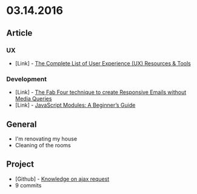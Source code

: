 # 03.14.2016


## Article

### UX

- \[Link\] - [The Complete List of User Experience (UX) Resources & Tools](https://medium.freecodecamp.com/the-complete-list-of-user-experience-ux-resources-tools-7af32aa129f6#.cfj4923w0)

### Development

- \[Link\] - [The Fab Four technique to create Responsive Emails without Media Queries](https://medium.freecodecamp.com/the-fab-four-technique-to-create-responsive-emails-without-media-queries-baf11fdfa848#.guxynrcyd)
- \[Link\] - [JavaScript Modules: A Beginner’s Guide](https://medium.freecodecamp.com/javascript-modules-a-beginner-s-guide-783f7d7a5fcc#.wlx68e1bw)


## General

 - I'm renovating my house
  - Cleaning of the rooms


## Project

- \[Github\] - [Knowledge on ajax request](https://github.com/knowledge-solutions/knowledge-ajax)
 - 9 commits
